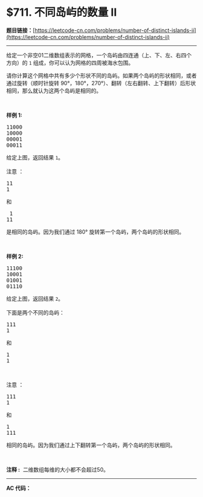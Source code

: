 # $711. 不同岛屿的数量 II

**题目链接：**[https://leetcode-cn.com/problems/number-of-distinct-islands-ii](https://leetcode-cn.com/problems/number-of-distinct-islands-ii)

---

<div class="content__1Y2H">
 <div class="notranslate">
  <p>给定一个非空01二维数组表示的网格，一个岛屿由四连通（上、下、左、右四个方向）的 <code>1</code> 组成，你可以认为网格的四周被海水包围。</p> 
  <p>请你计算这个网格中共有多少个形状不同的岛屿。如果两个岛屿的形状相同，或者通过旋转（顺时针旋转 90°，180°，270°）、翻转（左右翻转、上下翻转）后形状相同，那么就认为这两个岛屿是相同的。</p> 
  <p>&nbsp;</p> 
  <p><strong>样例 1:</strong></p> 
  <pre class="language-text">11000
10000
00001
00011
</pre> 
  <p>给定上图，返回结果 <code>1</code>。<br> <br> 注意 ：</p> 
  <pre class="language-text">11
1
</pre> 
  <p>和</p> 
  <pre class="language-text"> 1
11</pre> 
  <p>是相同的岛屿。因为我们通过 180° 旋转第一个岛屿，两个岛屿的形状相同。</p> 
  <p>&nbsp;</p> 
  <p><strong>样例&nbsp;2:</strong></p> 
  <pre class="language-text">11100
10001
01001
01110</pre> 
  <p>给定上图，返回结果 <code>2</code>。<br> <br> 下面是两个不同的岛屿：</p> 
  <pre class="language-text">111
1</pre> 
  <p>和</p> 
  <pre class="language-text">1
1
</pre> 
  <p>&nbsp;</p> 
  <p>注意 ：</p> 
  <pre class="language-text">111
1</pre> 
  <p>和</p> 
  <pre class="language-text">1
111
</pre> 
  <p>相同的岛屿。因为我们通过上下翻转第一个岛屿，两个岛屿的形状相同。</p> 
  <p>&nbsp;</p> 
  <p><strong>注释 :</strong>&nbsp; 二维数组每维的大小都不会超过50。</p> 
 </div>
</div>

---

**AC 代码：**

```java

```